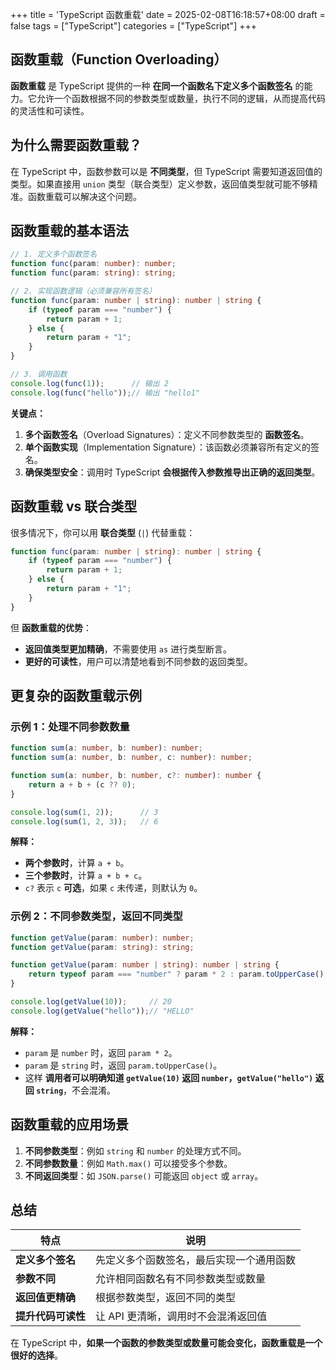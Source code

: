 +++
title = 'TypeScript 函数重载'
date = 2025-02-08T16:18:57+08:00
draft = false
tags = ["TypeScript"]
categories = ["TypeScript"]
+++

## 函数重载（Function Overloading）

**函数重载** 是 TypeScript 提供的一种 **在同一个函数名下定义多个函数签名** 的能力。它允许一个函数根据不同的参数类型或数量，执行不同的逻辑，从而提高代码的灵活性和可读性。

## 为什么需要函数重载？

在 TypeScript 中，函数参数可以是 **不同类型**，但 TypeScript 需要知道返回值的类型。如果直接用 `union` 类型（联合类型）定义参数，返回值类型就可能不够精准。函数重载可以解决这个问题。

## 函数重载的基本语法

```typescript
// 1. 定义多个函数签名
function func(param: number): number;
function func(param: string): string;

// 2. 实现函数逻辑（必须兼容所有签名）
function func(param: number | string): number | string {
    if (typeof param === "number") {
        return param + 1;
    } else {
        return param + "1";
    }
}

// 3. 调用函数
console.log(func(1));      // 输出 2
console.log(func("hello"));// 输出 "hello1"
```

**关键点：**

1. **多个函数签名**（Overload Signatures）：定义不同参数类型的 **函数签名**。
2. **单个函数实现**（Implementation Signature）：该函数必须兼容所有定义的签名。
3. **确保类型安全**：调用时 TypeScript **会根据传入参数推导出正确的返回类型**。

## 函数重载 vs 联合类型

很多情况下，你可以用 **联合类型** (`|`) 代替重载：

```typescript
function func(param: number | string): number | string {
    if (typeof param === "number") {
        return param + 1;
    } else {
        return param + "1";
    }
}
```

但 **函数重载的优势**：

- **返回值类型更加精确**，不需要使用 `as` 进行类型断言。
- **更好的可读性**，用户可以清楚地看到不同参数的返回类型。

## 更复杂的函数重载示例

### 示例 1：处理不同参数数量

```typescript
function sum(a: number, b: number): number;
function sum(a: number, b: number, c: number): number;

function sum(a: number, b: number, c?: number): number {
    return a + b + (c ?? 0);
}

console.log(sum(1, 2));      // 3
console.log(sum(1, 2, 3));   // 6
```

**解释：**

- **两个参数时**，计算 `a + b`。
- **三个参数时**，计算 `a + b + c`。
- `c?` 表示 `c` **可选**，如果 `c` 未传递，则默认为 `0`。

### 示例 2：不同参数类型，返回不同类型

```typescript
function getValue(param: number): number;
function getValue(param: string): string;

function getValue(param: number | string): number | string {
    return typeof param === "number" ? param * 2 : param.toUpperCase();
}

console.log(getValue(10));     // 20
console.log(getValue("hello"));// "HELLO"
```

**解释：**

- `param` 是 `number` 时，返回 `param * 2`。
- `param` 是 `string` 时，返回 `param.toUpperCase()`。
- 这样 **调用者可以明确知道 `getValue(10)` 返回 `number`，`getValue("hello")` 返回 `string`**，不会混淆。

## 函数重载的应用场景

1. **不同参数类型**：例如 `string` 和 `number` 的处理方式不同。
2. **不同参数数量**：例如 `Math.max()` 可以接受多个参数。
3. **不同返回类型**：如 `JSON.parse()` 可能返回 `object` 或 `array`。

## 总结

| **特点** | **说明** |
|----------|----------|
| **定义多个签名** | 先定义多个函数签名，最后实现一个通用函数 |
| **参数不同** | 允许相同函数名有不同参数类型或数量 |
| **返回值更精确** | 根据参数类型，返回不同的类型 |
| **提升代码可读性** | 让 API 更清晰，调用时不会混淆返回值 |

在 TypeScript 中，**如果一个函数的参数类型或数量可能会变化，函数重载是一个很好的选择**。
